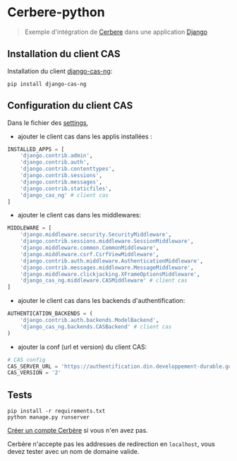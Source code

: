 # Cerbere-python

> Exemple d'intégration de [Cerbere](https://authentification.din.developpement-durable.gouv.fr) dans une application [Django](https://django.org)

## Installation du client CAS

Installation du client [django-cas-ng](https://djangocas.dev/):

```shell
pip install django-cas-ng
```

## Configuration du client CAS

Dans le fichier des [settings](cerbere/settings.py),

* ajouter le client cas dans les applis installées :

```python
INSTALLED_APPS = [
    'django.contrib.admin',
    'django.contrib.auth',
    'django.contrib.contenttypes',
    'django.contrib.sessions',
    'django.contrib.messages',
    'django.contrib.staticfiles',
    'django_cas_ng' # client cas
]
```

* ajouter le client cas dans les middlewares:

```python
MIDDLEWARE = [
    'django.middleware.security.SecurityMiddleware',
    'django.contrib.sessions.middleware.SessionMiddleware',
    'django.middleware.common.CommonMiddleware',
    'django.middleware.csrf.CsrfViewMiddleware',
    'django.contrib.auth.middleware.AuthenticationMiddleware',
    'django.contrib.messages.middleware.MessageMiddleware',
    'django.middleware.clickjacking.XFrameOptionsMiddleware',
    'django_cas_ng.middleware.CASMiddleware' # client cas
]
```

* ajouter le client cas dans les backends d'authentification:

```python
AUTHENTICATION_BACKENDS = (
    'django.contrib.auth.backends.ModelBackend',
    'django_cas_ng.backends.CASBackend' # client cas
)
```

* ajouter la conf (url et version) du client CAS:

```python
# CAS config
CAS_SERVER_URL = 'https://authentification.din.developpement-durable.gouv.fr/cas/public'
CAS_VERSION = '2'
```

## Tests

```shell
pip install -r requirements.txt
python manage.py runserver
```

[Créer un compte Cerbère](https://authentification.din.developpement-durable.gouv.fr/authSAML/moncompte/creation/demande.do) si vous n'en avez pas.

Cerbère n'accepte pas les addresses de redirection en `localhost`, vous devez tester avec un nom de domaine valide.

